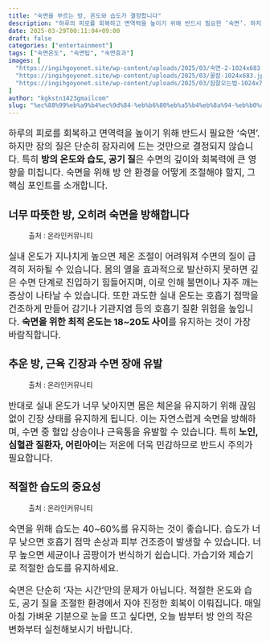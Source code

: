 ```yaml
---
title: "숙면을 부르는 방, 온도와 습도가 결정합니다"
description: "하루의 피로를 회복하고 면역력을 높이기 위해 반드시 필요한 ‘숙면’. 하지만 잠의 질은 단순히 잠자리에 드는 것만으로 결정되지 않습니다. 특히 방의 온도와 습도, 공기 질은 수면의 깊이와 회복력에 큰 영향을 미칩니다. 숙면을 위해 방 안 환경을 어떻게 조절해야 할지, "
date: 2025-03-29T00:11:04+09:00
draft: false
categories: ["entertainment"]
tags: ["숙면온도", "숙면팁", "숙면효과"]
images: [
  "https://ingihgoyonet.site/wp-content/uploads/2025/03/숙면-2-1024x683.jpg"
  "https://ingihgoyonet.site/wp-content/uploads/2025/03/꿀잠-1024x683.jpg"
  "https://ingihgoyonet.site/wp-content/uploads/2025/03/잠잘오는법-1024x716.jpg"
]
author: "kgkstn1423gmailcom"
slug: "%ec%88%99%eb%a9%b4%ec%9d%84-%eb%b6%80%eb%a5%b4%eb%8a%94-%eb%b0%a9-%ec%98%a8%eb%8f%84%ec%99%80-%ec%8a%b5%eb%8f%84%ea%b0%80-%ea%b2%b0%ec%a0%95%ed%95%a9%eb%8b%88%eb%8b%a4"
---
```


<p style="font-size:18px">하루의 피로를 회복하고 면역력을 높이기 위해 반드시 필요한 ‘숙면’. 하지만 잠의 질은 단순히 잠자리에 드는 것만으로 결정되지 않습니다. 특히 <strong>방의 온도와 습도, 공기 질</strong>은 수면의 깊이와 회복력에 큰 영향을 미칩니다. 숙면을 위해 방 안 환경을 어떻게 조절해야 할지, 그 핵심 포인트를 소개합니다.</p> <h2 >너무 따뜻한 방, 오히려 숙면을 방해합니다</h2> <figure ><img src="https://ingihgoyonet.site/wp-content/uploads/2025/03/숙면-2-1024x683.jpg" alt="" style="aspect-ratio:16/9;object-fit:cover"/><figcaption >출처 : 온라인커뮤니티</figcaption></figure> <p style="font-size:18px">실내 온도가 지나치게 높으면 체온 조절이 어려워져 수면의 질이 급격히 저하될 수 있습니다. 몸의 열을 효과적으로 발산하지 못하면 깊은 수면 단계로 진입하기 힘들어지며, 이로 인해 불면이나 자주 깨는 증상이 나타날 수 있습니다. 또한 과도한 실내 온도는 호흡기 점막을 건조하게 만들어 감기나 기관지염 등의 호흡기 질환 위험을 높입니다. <strong>숙면을 위한 최적 온도는 18~20도 사이</strong>를 유지하는 것이 가장 바람직합니다.</p> <h2 >추운 방, 근육 긴장과 수면 장애 유발</h2> <figure ><img src="https://ingihgoyonet.site/wp-content/uploads/2025/03/꿀잠-1024x683.jpg" alt="" style="aspect-ratio:16/9;object-fit:cover"/><figcaption >출처 : 온라인커뮤니티</figcaption></figure> <p style="font-size:18px">반대로 실내 온도가 너무 낮아지면 몸은 체온을 유지하기 위해 끊임없이 긴장 상태를 유지하게 됩니다. 이는 자연스럽게 숙면을 방해하며, 수면 중 혈압 상승이나 근육통을 유발할 수 있습니다. 특히 <strong>노인, 심혈관 질환자, 어린아이</strong>는 저온에 더욱 민감하므로 반드시 주의가 필요합니다.</p> <h2 >적절한 습도의 중요성</h2> <figure ><img src="https://ingihgoyonet.site/wp-content/uploads/2025/03/잠잘오는법-1024x716.jpg" alt="" style="aspect-ratio:16/9;object-fit:cover"/><figcaption >출처 : 온라인커뮤니티</figcaption></figure> <p style="font-size:18px">숙면을 위해 습도는 40~60%를 유지하는 것이 좋습니다. 습도가 너무 낮으면 호흡기 점막 손상과 피부 건조증이 발생할 수 있습니다. 너무 높으면 세균이나 곰팡이가 번식하기 쉽습니다. 가습기와 제습기로 적절한 습도를 유지하세요.</p> <p style="font-size:18px">숙면은 단순히 ‘자는 시간’만의 문제가 아닙니다. 적절한 온도와 습도, 공기 질을 조절한 환경에서 자야 진정한 회복이 이뤄집니다. 매일 아침 가벼운 기분으로 눈을 뜨고 싶다면, 오늘 밤부터 방 안의 작은 변화부터 실천해보시기 바랍니다.</p>